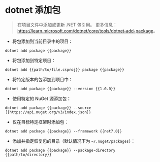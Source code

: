 # dotnet 添加包

> 在项目文件中添加或更新 .NET 包引用。
> 更多信息：<https://learn.microsoft.com/dotnet/core/tools/dotnet-add-package>。

- 将包添加到当前目录中的项目：

`dotnet add package {{package}}`

- 将包添加到特定项目：

`dotnet add {{path/to/file.csproj}} package {{package}}`

- 将特定版本的包添加到项目中：

`dotnet add package {{package}} --version {{1.0.0}}`

- 使用特定的 NuGet 源添加包：

`dotnet add package {{package}} --source {{https://api.nuget.org/v3/index.json}}`

- 仅在目标特定框架时添加包：

`dotnet add package {{package}} --framework {{net7.0}}`

- 添加并指定恢复包的目录（默认情况下为 `~/.nuget/packages`）：

`dotnet add package {{package}} --package-directory {{path/to/directory}}`